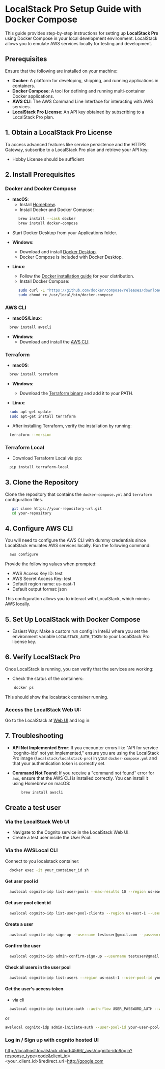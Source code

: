 # LocalStack Pro Setup Guide with Docker Compose

This guide provides step-by-step instructions for setting up **LocalStack Pro** using Docker Compose in your local
development environment. LocalStack allows you to emulate AWS services locally for testing and development.

## Prerequisites

Ensure that the following are installed on your machine:

- **Docker**: A platform for developing, shipping, and running applications in containers.
- **Docker Compose**: A tool for defining and running multi-container Docker applications.
- **AWS CLI**: The AWS Command Line Interface for interacting with AWS services.
- **LocalStack Pro License**: An API key obtained by subscribing to a LocalStack Pro plan.

## 1. Obtain a LocalStack Pro License

To access advanced features like service persistence and the HTTPS Gateway, subscribe to a LocalStack Pro plan and
retrieve your API key:

- Hobby License should be sufficient

## 2. Install Prerequisites

### Docker and Docker Compose

- **macOS**:
    - Install [Homebrew](https://brew.sh/).
    - Install Docker and Docker Compose:
```bash
      brew install --cask docker
      brew install docker-compose
```
- Start Docker Desktop from your Applications folder.

- **Windows**:
    - Download and install [Docker Desktop](https://www.docker.com/products/docker-desktop).
    - Docker Compose is included with Docker Desktop.

- **Linux**:
    - Follow the [Docker installation guide](https://docs.docker.com/engine/install/) for your distribution.
    - Install Docker Compose:
```bash
      sudo curl -L "https://github.com/docker/compose/releases/download/1.29.2/docker-compose-$(uname -s)-$(uname -m)" -o /usr/local/bin/docker-compose
      sudo chmod +x /usr/local/bin/docker-compose
```

### AWS CLI

- **macOS/Linux**:
```bash
  brew install awscli
```
- **Windows**:
    - Download and install the [AWS CLI](https://aws.amazon.com/cli/).

### Terraform

- **macOS**:
```bash
  brew install terraform
```

- **Windows**:
    - Download the [Terraform binary](https://www.terraform.io/downloads.html) and add it to your PATH.

- **Linux**:
```bash
  sudo apt-get update
  sudo apt-get install terraform
```

- After installing Terraform, verify the installation by running:
```bash
  terraform --version
```

### Terraform Local

- Download Terraform Local via pip:
```bash
  pip install terraform-local
```

## 3. Clone the Repository

Clone the repository that contains the `docker-compose.yml` and `terraform` configuration files.
```bash
   git clone https://your-repository-url.git
   cd your-repository
  ```

## 4. Configure AWS CLI

You will need to configure the AWS CLI with dummy credentials since LocalStack emulates AWS services locally. Run the
following command:
```bash
  aws configure
```

Provide the following values when prompted:

- AWS Access Key ID: test
- AWS Secret Access Key: test
- Default region name: us-east-1
- Default output format: json

This configuration allows you to interact with LocalStack, which mimics AWS locally.

## 5. Set Up LocalStack with Docker Compose

- Easiest Way: Make a custom run config in InteliJ where you set the environment variable `LOCALSTACK_AUTH_TOKEN` to
  your LocalStack Pro license key.

## 6. Verify LocalStack Pro

Once LocalStack is running, you can verify that the services are working:

- Check the status of the containers:

```bash
    docker ps
```

This should show the localstack container running.

### Access the LocalStack Web UI:

Go to the LocalStack at [Web UI](https://app.localstack.cloud/dashboard) and log in

## 7. Troubleshooting

- **API Not Implemented Error**: If you encounter errors like "API for service 'cognito-idp' not yet implemented,"
  ensure you are using the LocalStack Pro image (`localstack/localstack-pro`) in your `docker-compose.yml` and that your
  authentication token is correctly set.

- **Command Not Found**: If you receive a "command not found" error for `aws`, ensure that the AWS CLI is installed
  correctly. You can install it using Homebrew on macOS:
  ```bash
      brew install awscli
  ```
  
## Create a test user

### Via the LocalStack Web UI

- Navigate to the Cognito service in the LocalStack Web UI.
- Create a test user inside the User Pool.

### Via the AWSLocal CLI

Connect to you localstack container:

```bash
  docker exec -it your_container_id sh
```

#### Get user pool id

```bash
  awslocal cognito-idp list-user-pools --max-results 10 --region us-east-1
```

#### Get user pool client id

```bash
  awslocal cognito-idp list-user-pool-clients --region us-east-1 --user-pool-id your_user_pool_id
```

#### Create a user

```bash
  awslocal cognito-idp sign-up --username testuser@gmail.com --password Testuser@123 --region us-east-1 --client-id your_client_id
```

#### Confirm the user

```bash
  awslocal cognito-idp admin-confirm-sign-up --username testuser@gmail.com --region us-east-1 --user-pool-id your_user_pool_id
```

#### Check all users in the user pool

```bash
  awslocal cognito-idp list-users --region us-east-1 --user-pool-id your_user_pool_id
```

#### Get the user's access token

- via cli
```bash
  awslocal cognito-idp initiate-auth --auth-flow USER_PASSWORD_AUTH --auth-parameters USERNAME=testuser@gmail.com,PASSWORD=Testuser@123 --region us-east-1 --client-id your_client_id
```

or

```bash
awslocal cognito-idp admin-initiate-auth --user-pool-id your-user-pool-id --client-i your-client-id --auth-flow ADMIN_NO_SRP_AUTH --auth-parameters USERNAME=testuser,PASSWORD=Testuser@123
```


### Log in / Sign up with cognito hosted UI

http://localhost.localstack.cloud:4566/_aws/cognito-idp/login?response_type=code&client_id=<your_client_id>&redirect_uri=http://google.com
